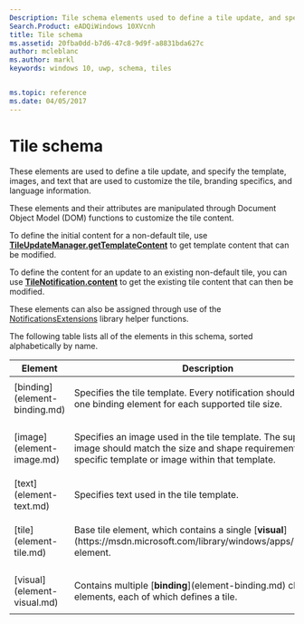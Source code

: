 ```yaml
---
Description: Tile schema elements used to define a tile update, and specify the template, images, and text that are used to customize the tile, branding specifics, and language information.
Search.Product: eADQiWindows 10XVcnh
title: Tile schema
ms.assetid: 20fba0dd-b7d6-47c8-9d9f-a8831bda627c
author: mcleblanc
ms.author: markl
keywords: windows 10, uwp, schema, tiles


ms.topic: reference
ms.date: 04/05/2017
---
```


# Tile schema


These elements are used to define a tile update, and specify the template, images, and text that are used to customize the tile, branding specifics, and language information.

These elements and their attributes are manipulated through Document Object Model (DOM) functions to customize the tile content.

To define the initial content for a non-default tile, use [**TileUpdateManager.getTemplateContent**](https://msdn.microsoft.com/library/windows/apps/br208627) to get template content that can be modified.

To define the content for an update to an existing non-default tile, you can use [**TileNotification.content**](https://msdn.microsoft.com/library/windows/apps/br208617) to get the existing tile content that can then be modified.

These elements can also be assigned through use of the [NotificationsExtensions](https://msdn.microsoft.com/library/windows/apps/hh969156) library helper functions.

The following table lists all of the elements in this schema, sorted alphabetically by name.

<table>
<colgroup>
<col width="50%" />
<col width="50%" />
</colgroup>
<thead>
<tr class="header">
<th>Element</th>
<th>Description</th>
</tr>
</thead>
<tbody>
<tr class="odd">
<td>[binding](element-binding.md)</td>
<td><p>Specifies the tile template. Every notification should include one binding element for each supported tile size.</p></td>
</tr>
<tr class="even">
<td>[image](element-image.md)</td>
<td><p>Specifies an image used in the tile template. The supplied image should match the size and shape requirements for the specific template or image within that template.</p></td>
</tr>
<tr class="odd">
<td>[text](element-text.md)</td>
<td><p>Specifies text used in the tile template.</p></td>
</tr>
<tr class="even">
<td>[tile](element-tile.md)</td>
<td><p>Base tile element, which contains a single [<strong>visual</strong>](https://msdn.microsoft.com/library/windows/apps/br230847) element.</p></td>
</tr>
<tr class="odd">
<td>[visual](element-visual.md)</td>
<td><p>Contains multiple [<strong>binding</strong>](element-binding.md) child elements, each of which defines a tile.</p></td>
</tr>
</tbody>
</table>

 

 

 



